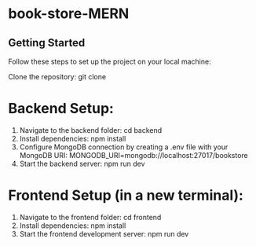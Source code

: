 ﻿# book-store-MERN
## Getting Started
Follow these steps to set up the project on your local machine:

Clone the repository: git clone

# Backend Setup:
1. Navigate to the backend folder: cd backend
2. Install dependencies: npm install
3. Configure MongoDB connection by creating a .env file with your MongoDB URI: MONGODB_URI=mongodb://localhost:27017/bookstore
4. Start the backend server: npm run dev

# Frontend Setup (in a new terminal):
1. Navigate to the frontend folder: cd frontend
2. Install dependencies: npm install
3. Start the frontend development server: npm run dev
